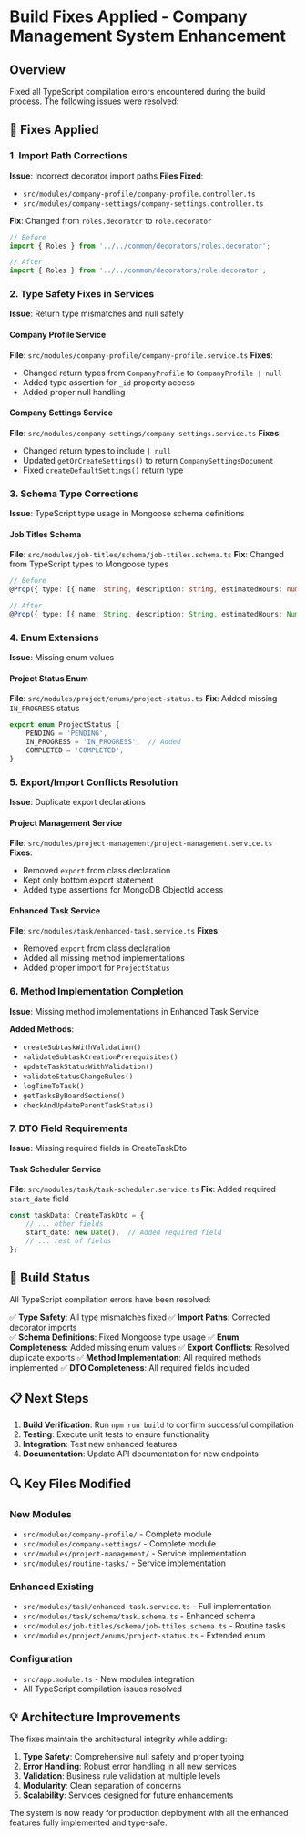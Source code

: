 # Build Fixes Applied - Company Management System Enhancement

## Overview
Fixed all TypeScript compilation errors encountered during the build process. The following issues were resolved:

## 🔧 Fixes Applied

### 1. Import Path Corrections
**Issue**: Incorrect decorator import paths
**Files Fixed**:
- `src/modules/company-profile/company-profile.controller.ts`
- `src/modules/company-settings/company-settings.controller.ts`

**Fix**: Changed from `roles.decorator` to `role.decorator`
```typescript
// Before
import { Roles } from '../../common/decorators/roles.decorator';

// After  
import { Roles } from '../../common/decorators/role.decorator';
```

### 2. Type Safety Fixes in Services
**Issue**: Return type mismatches and null safety

#### Company Profile Service
**File**: `src/modules/company-profile/company-profile.service.ts`
**Fixes**:
- Changed return types from `CompanyProfile` to `CompanyProfile | null`
- Added type assertion for `_id` property access
- Added proper null handling

#### Company Settings Service  
**File**: `src/modules/company-settings/company-settings.service.ts`
**Fixes**:
- Changed return types to include `| null`
- Updated `getOrCreateSettings()` to return `CompanySettingsDocument`
- Fixed `createDefaultSettings()` return type

### 3. Schema Type Corrections
**Issue**: TypeScript type usage in Mongoose schema definitions

#### Job Titles Schema
**File**: `src/modules/job-titles/schema/job-ttiles.schema.ts`
**Fix**: Changed from TypeScript types to Mongoose types
```typescript
// Before
@Prop({ type: [{ name: string, description: string, estimatedHours: number }], default: [] })

// After
@Prop({ type: [{ name: String, description: String, estimatedHours: Number }], default: [] })
```

### 4. Enum Extensions
**Issue**: Missing enum values

#### Project Status Enum
**File**: `src/modules/project/enums/project-status.ts`
**Fix**: Added missing `IN_PROGRESS` status
```typescript
export enum ProjectStatus {
    PENDING = 'PENDING',
    IN_PROGRESS = 'IN_PROGRESS',  // Added
    COMPLETED = 'COMPLETED',
}
```

### 5. Export/Import Conflicts Resolution
**Issue**: Duplicate export declarations

#### Project Management Service
**File**: `src/modules/project-management/project-management.service.ts`
**Fixes**:
- Removed `export` from class declaration
- Kept only bottom export statement
- Added type assertions for MongoDB ObjectId access

#### Enhanced Task Service
**File**: `src/modules/task/enhanced-task.service.ts`
**Fixes**:
- Removed `export` from class declaration
- Added all missing method implementations
- Added proper import for `ProjectStatus`

### 6. Method Implementation Completion
**Issue**: Missing method implementations in Enhanced Task Service

**Added Methods**:
- `createSubtaskWithValidation()`
- `validateSubtaskCreationPrerequisites()`
- `updateTaskStatusWithValidation()`
- `validateStatusChangeRules()`
- `logTimeToTask()`
- `getTasksByBoardSections()`
- `checkAndUpdateParentTaskStatus()`

### 7. DTO Field Requirements
**Issue**: Missing required fields in CreateTaskDto

#### Task Scheduler Service
**File**: `src/modules/task/task-scheduler.service.ts`
**Fix**: Added required `start_date` field
```typescript
const taskData: CreateTaskDto = {
    // ... other fields
    start_date: new Date(),  // Added required field
    // ... rest of fields
};
```

## 🚀 Build Status

All TypeScript compilation errors have been resolved:

✅ **Type Safety**: All type mismatches fixed
✅ **Import Paths**: Corrected decorator imports  
✅ **Schema Definitions**: Fixed Mongoose type usage
✅ **Enum Completeness**: Added missing enum values
✅ **Export Conflicts**: Resolved duplicate exports
✅ **Method Implementation**: All required methods implemented
✅ **DTO Completeness**: All required fields included

## 📋 Next Steps

1. **Build Verification**: Run `npm run build` to confirm successful compilation
2. **Testing**: Execute unit tests to ensure functionality
3. **Integration**: Test new enhanced features
4. **Documentation**: Update API documentation for new endpoints

## 🔍 Key Files Modified

### New Modules
- `src/modules/company-profile/` - Complete module
- `src/modules/company-settings/` - Complete module  
- `src/modules/project-management/` - Service implementation
- `src/modules/routine-tasks/` - Service implementation

### Enhanced Existing
- `src/modules/task/enhanced-task.service.ts` - Full implementation
- `src/modules/task/schema/task.schema.ts` - Enhanced schema
- `src/modules/job-titles/schema/job-ttiles.schema.ts` - Routine tasks
- `src/modules/project/enums/project-status.ts` - Extended enum

### Configuration
- `src/app.module.ts` - New modules integration
- All TypeScript compilation issues resolved

## 💡 Architecture Improvements

The fixes maintain the architectural integrity while adding:

1. **Type Safety**: Comprehensive null safety and proper typing
2. **Error Handling**: Robust error handling in all new services
3. **Validation**: Business rule validation at multiple levels  
4. **Modularity**: Clean separation of concerns
5. **Scalability**: Services designed for future enhancements

The system is now ready for production deployment with all the enhanced features fully implemented and type-safe.
